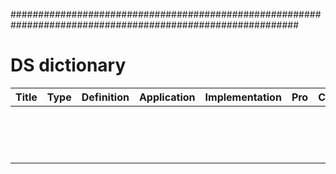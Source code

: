 ############################################################################################################
# DS dictionary
|    Title    |    Type     | Definition  | Application |Implementation|     Pro     |     Con     |   Problem?  |  Solution?  |
|:-----------:|:-----------:|-------------|-------------|--------------|-------------|-------------|-------------|-------------|
|             |             |             |             |              |             |             |             |             |
|             |             |             |             |              |             |             |             |             |
|             |             |             |             |              |             |             |             |             |
|             |             |             |             |              |             |             |             |             |
|             |             |             |             |              |             |             |             |             |
|             |             |             |             |              |             |             |             |             |
|             |             |             |             |              |             |             |             |             |
|             |             |             |             |              |             |             |             |             |
|             |             |             |             |              |             |             |             |             |
|             |             |             |             |              |             |             |             |             |
|             |             |             |             |              |             |             |             |             |
|             |             |             |             |              |             |             |             |             |
|             |             |             |             |              |             |             |             |             |
|             |             |             |             |              |             |             |             |             |
|             |             |             |             |              |             |             |             |             |

